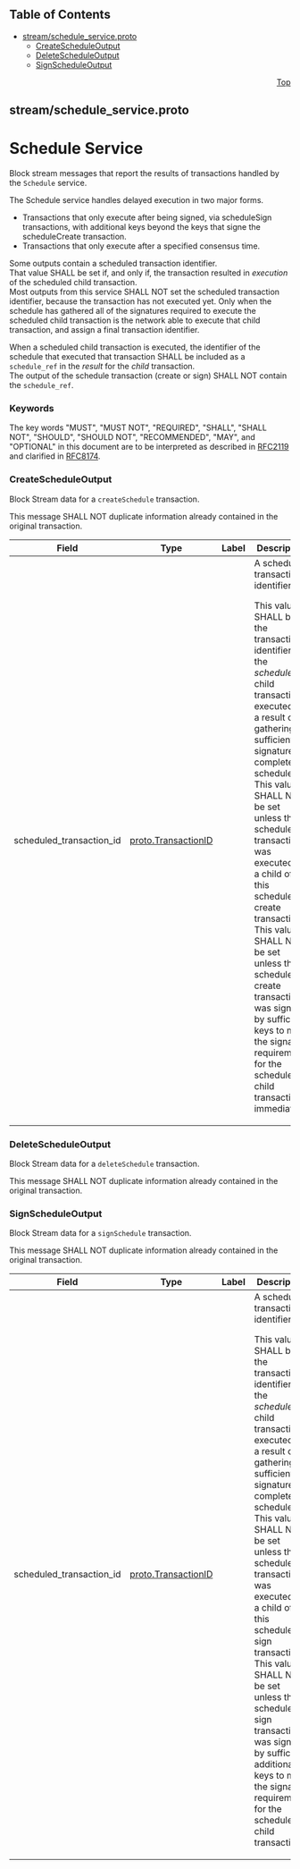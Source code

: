 ## Table of Contents

- [stream/schedule_service.proto](#stream_schedule_service-proto)
    - [CreateScheduleOutput](#com-hedera-hapi-block-stream-CreateScheduleOutput)
    - [DeleteScheduleOutput](#com-hedera-hapi-block-stream-DeleteScheduleOutput)
    - [SignScheduleOutput](#com-hedera-hapi-block-stream-SignScheduleOutput)
  



<a name="stream_schedule_service-proto"></a>
<p align="right"><a href="#top">Top</a></p>

## stream/schedule_service.proto
# Schedule Service
Block stream messages that report the results of transactions handled by
the `Schedule` service.

The Schedule service handles delayed execution in two major forms.
- Transactions that only execute after being signed, via scheduleSign
  transactions, with additional keys beyond the keys that signe the
  scheduleCreate transaction.
- Transactions that only execute after a specified consensus time.

Some outputs contain a scheduled transaction identifier.<br/>
That value SHALL be set if, and only if, the transaction resulted in
_execution_ of the scheduled child transaction.<br/>
Most outputs from this service SHALL NOT set the scheduled transaction
identifier, because the transaction has not executed yet. Only when the
schedule has gathered all of the signatures required to execute the
scheduled child transaction is the network able to execute that child
transaction, and assign a final transaction identifier.

When a scheduled child transaction is executed, the identifier of the
schedule that executed that transaction SHALL be included as a
`schedule_ref` in the _result_ for the _child_ transaction.<br/>
The output of the schedule transaction (create or sign) SHALL NOT contain
the `schedule_ref`.

### Keywords
The key words "MUST", "MUST NOT", "REQUIRED", "SHALL", "SHALL NOT",
"SHOULD", "SHOULD NOT", "RECOMMENDED", "MAY", and "OPTIONAL" in this
document are to be interpreted as described in
[RFC2119](https://www.ietf.org/rfc/rfc2119) and clarified in
[RFC8174](https://www.ietf.org/rfc/rfc8174).


<a name="com-hedera-hapi-block-stream-CreateScheduleOutput"></a>

### CreateScheduleOutput
Block Stream data for a `createSchedule` transaction.

This message SHALL NOT duplicate information already contained in
the original transaction.


| Field | Type | Label | Description |
| ----- | ---- | ----- | ----------- |
| scheduled_transaction_id | [proto.TransactionID](#proto-TransactionID) |  | A scheduled transaction identifier. <p> This value SHALL be the transaction identifier for the _scheduled_ child transaction executed as a result of gathering sufficient signatures to complete the schedule.<br/> This value SHALL NOT be set unless the scheduled transaction was executed as a child of this schedule create transaction.<br/> This value SHALL NOT be set unless this schedule create transaction was signed by sufficient keys to meet the signature requirements for the scheduled child transaction immediately. |






<a name="com-hedera-hapi-block-stream-DeleteScheduleOutput"></a>

### DeleteScheduleOutput
Block Stream data for a `deleteSchedule` transaction.

This message SHALL NOT duplicate information already contained in
the original transaction.






<a name="com-hedera-hapi-block-stream-SignScheduleOutput"></a>

### SignScheduleOutput
Block Stream data for a `signSchedule` transaction.

This message SHALL NOT duplicate information already contained in
the original transaction.


| Field | Type | Label | Description |
| ----- | ---- | ----- | ----------- |
| scheduled_transaction_id | [proto.TransactionID](#proto-TransactionID) |  | A scheduled transaction identifier. <p> This value SHALL be the transaction identifier for the _scheduled_ child transaction executed as a result of gathering sufficient signatures to complete the schedule.<br/> This value SHALL NOT be set unless the scheduled transaction was executed as a child of this schedule sign transaction.<br/> This value SHALL NOT be set unless this schedule sign transaction was signed by sufficient additional keys to meet the signature requirements for the scheduled child transaction. |





 <!-- end messages -->

 <!-- end enums -->

 <!-- end HasExtensions -->

 <!-- end services -->



